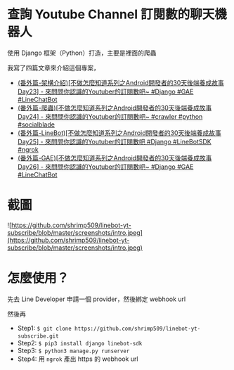 
# 查詢 Youtube Channel 訂閱數的聊天機器人
使用 Django 框架（Python）打造，主要是裡面的爬蟲

我寫了四篇文章來介紹這個專案，
* [(番外篇-架構介紹)[不做怎麼知道系列之Android開發者的30天後端養成故事 Day23] - 來問問你認識的Youtuber的訂閱數吧~ #Django #GAE #LineChatBot](https://ithelp.ithome.com.tw/articles/10230260)
* [(番外篇-爬蟲)[不做怎麼知道系列之Android開發者的30天後端養成故事 Day24] - 來問問你認識的Youtuber的訂閱數吧~ #crawler #python #socialblade](https://ithelp.ithome.com.tw/articles/10230271)
* [(番外篇-LineBot)[不做怎麼知道系列之Android開發者的30天後端養成故事 Day25] - 來問問你認識的Youtuber的訂閱數吧 #Django #LineBotSDK #ngrok](https://ithelp.ithome.com.tw/articles/10230282)
* [(番外篇-GAE)[不做怎麼知道系列之Android開發者的30天後端養成故事 Day26] - 來問問你認識的Youtuber的訂閱數吧~ #Django #GAE #LineChatBot](https://ithelp.ithome.com.tw/articles/10230323)


# 截圖
![https://github.com/shrimp509/linebot-yt-subscribe/blob/master/screenshots/intro.jpeg](https://github.com/shrimp509/linebot-yt-subscribe/blob/master/screenshots/intro.jpeg)

# 怎麼使用？
先去 Line Developer 申請一個 provider，然後綁定 webhook url

然後再
* Step1: `$ git clone https://github.com/shrimp509/linebot-yt-subscribe.git`
* Step2: `$ pip3 install django linebot-sdk`
* Step3: `$ python3 manage.py runserver`
* Step4: 用 `ngrok` 產出 https 的 webhook url